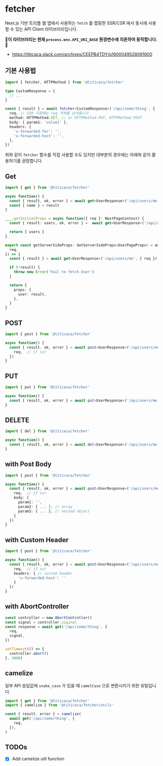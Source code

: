 # fetcher

Next.js 기반 트리플 웹 앱에서 사용하는 `fetch` 를 랩핑한 SSR/CSR 에서 동시에 사용할 수 있는
API Client 라이브러리입니다.

🚨**이 라이브러리는 현재 `process.env.API_URI_BASE` 환경변수에 의존하여 동작합니다.** 🚨

- https://titicaca.slack.com/archives/CEEPB4TDY/p1600049528091600

## 기본 사용법

```ts
import { fetcher, HTTPMethod } from '@titicaca/fetcher'

type CustomResponse = {
  // ...
}

const { result } = await fetcher<CustomResponse>('/api/some/thing', {
  req, // SSR 시점에는 req 객체를 넘겨줌니다
  method: HTTPMethod.GET, // or HTTPMethod.PUT, HTTPMethod.POST
  body: { param1: 'value1' },
  headers: {
    'x-forwarded-for': '',
    'x-forwarded-host': '',
  },
})
```

위와 같이 `fetcher` 함수를 직접 사용할 수도 있지만 대부분의 경우에는 아래와 같이 활용하기를
권장합니다.

## Get

```ts
import { get } from '@titicaca/fetcher'

async function() {
  const { result, ok, error } = await get<UserResponse>('/api/users/me')
  const { name } = result
}

___.getInitialProps = async function({ req }: NextPageContext) {
  const { result: users, ok, error } =  await get<UserResponse>('/api/users/me')

  return { users }
}

export const getServerSideProps: GetServerSideProps<UserPageProps> = async ({
  req,
}) => {
  const { result } = await get<UserResponse>('/api/users/me', { req })

  if (!result) {
    throw new Error('Fail to fetch User')
  }

  return {
    props: {
      user: result,
    },
  }
}
```

## POST

```ts
import { post } from '@titicaca/fetcher'

async function() {
  const { result, ok, error } = await post<UserResponse>('/api/users/me', {
    req,  // if ssr
  })
}
```

## PUT

```ts
import { put } from '@titicaca/fetcher'

async function() {
  const { result, ok, error } = await put<UserResponse>('/api/users/me')
}
```

## DELETE

```ts
import { del } from '@titicaca/fetcher'

async function() {
  const { result, ok, error } = await del<UserResponse>('/api/users/me')
}
```

## with Post Body

```ts
import { post } from '@titicaca/fetcher'

async function() {
  const { result, ok, error } = await post<UserResponse>('/api/users/me', {
    req,  // if ssr
    body: {
      param1: '',
      param2: [ ... ], // array
      param3: { ... }, // nested object
    }
  })
}
```

## with Custom Header

```ts
import { post } from '@titicaca/fetcher'

async function() {
  const { result, ok, error } = await post<UserResponse>('/api/users/me', {
    req,  // if ssr
    headers: { // custom header
      'x-forwarded-host': ''
    }
  })
}
```

## with AbortController

```ts
const controller = new AbortController()
const signal = controller.siginal
const response = await get('/api/some/thing', {
  req,
  signal,
})

setTimeout(() => {
  controller.abort()
}, 3000)
```

## camelize

일부 API 응답값에 `snake_case` 가 있을 때 `camelCase` 으로 변환시키기 위한 유틸입니다.

```ts
import { get } from '@titicaca/fetcher'
import { camelize } from '@titicaca/fetcher/utils'

const { result, error } = camelize(
  await get('/api/some/thing', {
    req,
  }),
)
```

## TODOs

- [x] Add camelize util function
